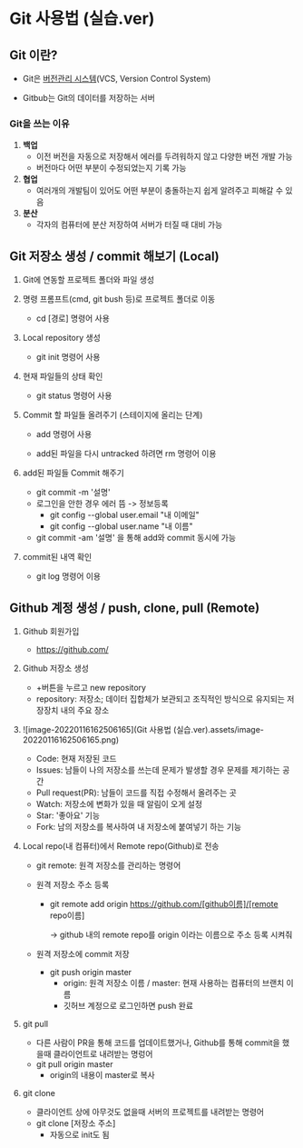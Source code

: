 # Git 사용법 (실습.ver)

[참조]: https://www.zerocho.com/category/Git



## Git 이란?

- Git은 <u>버전관리 시스템</u>(VCS, Version Control System)

- Gitbub는 Git의 데이터를 저장하는 서버

### Git을 쓰는 이유

1. **백업**
   - 이전 버전을 자동으로 저장해서 에러를 두려워하지 않고 다양한 버전 개발 가능
   - 버전마다 어떤 부분이 수정되었는지 기록 가능
2. **협업**
   - 여러개의 개발팀이 있어도 어떤 부분이 충돌하는지 쉽게 알려주고 피해갈 수 있음
3. **분산**
   - 각자의 컴퓨터에 분산 저장하여 서버가 터질 때 대비 가능 



## Git 저장소 생성 / commit 해보기 (Local)

1. Git에 연동할 프로젝트 폴더와 파일 생성

2. 명령 프롬프트(cmd, git bush 등)로 프로젝트 폴더로 이동

   - cd [경로] 명령어 사용

3. Local repository 생성

   - git init 명령어 사용

4. 현재 파일들의 상태 확인

   - git status 명령어 사용

5. Commit 할 파일들 올려주기 (스테이지에 올리는 단계)

   - add 명령어 사용

   - add된 파일을 다시 untracked 하려면 rm 명령어 이용

6. add된 파일들 Commit 해주기

   - git commit -m '설명'
   - 로그인을 안한 경우 에러 뜸 -> 정보등록
     - git config --global user.email "내 이메일"
     - git config --global user.name "내 이름"
   - git commit -am '설명' 을 통해 add와 commit 동시에 가능

7. commit된 내역 확인
   - git log 명령어 이용



## Github 계정 생성 / push, clone, pull (Remote)

1. Github 회원가입

   - https://github.com/

2. Github 저장소 생성

   - +버튼을 누르고 new repository
   - repository: 저장소; 데이터 집합체가 보관되고 조직적인 방식으로 유지되는 저장장치 내의 주요 장소

3. ![image-20220116162506165](Git 사용법 (실습.ver).assets/image-20220116162506165.png)

   - Code: 현재 저장된 코드
   - Issues: 남들이 나의 저장소를 쓰는데 문제가 발생할 경우 문제를 제기하는 공간
   - Pull request(PR): 남들이 코드를 직접 수정해서 올려주는 곳
   - Watch: 저장소에 변화가 있을 때 알림이 오게 설정
   - Star: '좋아요' 기능
   - Fork: 남의 저장소를 복사하여 내 저장소에 붙여넣기 하는 기능

4. Local repo(내 컴퓨터)에서 Remote repo(Github)로 전송

   - git remote: 원격 저장소를 관리하는 명령어

   - 원격 저장소 주소 등록

     - git remote add origin https://github.com/[github이름]/[remote repo이름]

       -> github 내의 remote repo를 origin 이라는 이름으로 주소 등록 시켜줘

   - 원격 저장소에 commit 저장

     - git push origin master
       - origin: 원격 저장소 이름 / master: 현재 사용하는 컴퓨터의 브랜치 이름
       - 깃허브 계정으로 로그인하면 push 완료

5. git pull

   - 다른 사람이 PR을 통해 코드를 업데이트했거나, Github를 통해 commit을 했을때 클라이언트로 내려받는 명렁어
   - git pull origin master
     - origin의 내용이 master로 복사

6. git clone

   - 클라이언트 상에 아무것도 없을때 서버의 프로젝트를 내려받는 명령어
   - git clone [저장소 주소]
     - 자동으로 init도 됨